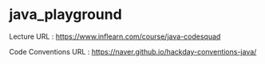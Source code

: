 # java_playground
Lecture URL : https://www.inflearn.com/course/java-codesquad

Code Conventions URL : https://naver.github.io/hackday-conventions-java/
